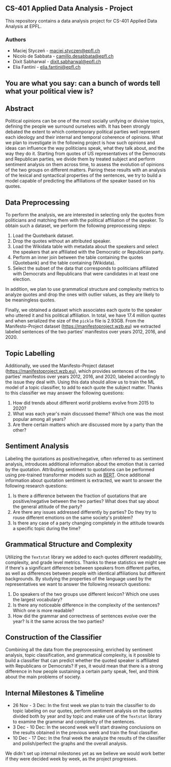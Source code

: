 ## CS-401 Applied Data Analysis - Project
This repository contains a data analysis project for CS-401 Applied Data Analysis at EPFL.

### Authors
- Maciej Styczeń - maciej.styczen@epfl.ch
- Nicolo de Sabbata - camillo.desabbata@epfl.ch
- Dixit Sabharwal - dixit.sabharwal@epfl.ch
- Elia Fantini - elia.fantini@epfl.ch

## You are what you say: can a bunch of words tell what your political view is?

## Abstract
Political opinions can be one of the most socially unifying or divisive topics, defining the people we surround ourselves with. It has been strongly debated the extent to which contemporary political parties well represent each ideology and their internal and temporal coherence of opinions. What we plan to investigate in the following project is how such opinions and ideas can influence the way politicians speak, what they talk about, and the way they do it.
Starting from quotes of US representatives of the Democrats and Republican parties, we divide them by treated subject and perform  sentiment analysis on them across time, to assess the evolution of opinions of the two groups on different matters. Pairing these results with an analysis of the lexical and syntactical properties of the sentences, we try to build a model capable of predicting the affiliations of the speaker based on his quotes.

## Data Preprocessing 
To perform the analysis, we are interested in selecting only the quotes from politicians and matching them with the political affiliation of the speaker.
To obtain such a dataset, we perform the following preprocessing steps:
1. Load the Quotebank dataset.
2. Drop the quotes without an attributed speaker.
3. Load the Wikidata table with metadata about the speakers and select the speakers that are affiliated with the Democratic or Republican party.
4. Perform an inner join between the table containing the quotes (Quotebank) and the table containing (Wikidata).
5. Select the subset of the data that corresponds to politicians affiliated with Democrats and Republicans that were candidates in at least one election. 

In addition, we plan to use grammatical structure and complexity metrics to analyze quotes and drop the ones with outlier values, as they are likely to be meaningless quotes.

Finally, we obtained a dataset which associates each quote to the speaker who uttered it and his political affiliation.
In total, we have 17.4 million quotes and when serialized the size of the `pickle` file is 2.93GB. From the Manifesto-Project dataset (https://manifestoproject.wzb.eu) we extracted labeled sentences of the two parties' manifestos over years 2012, 2016, and 2020. 

## Topic Labelling 
Additionally, we used the Manifesto-Project dataset (https://manifestoproject.wzb.eu), which provides sentences of the two parties' manifestos over years 2012, 2016, and 2020, labeled accordingly to the issue they deal with. Using this data should allow us to train the ML model of a topic classifier, to add to each quote the subject matter. Thanks to this classifier we may answer the following questions:
1. How did trends about different world problems evolve from 2015 to 2020?
2. What was each year's main discussed theme? Which one was the most popular among all years? 
3. Are there certain matters which are discussed more by a party than the other? 

## Sentiment Analysis
Labeling the quotations as positive/negative, often referred to as sentiment analysis, introduces additional information about the emotion that is carried by the quotation. Attributing sentiment to quotations can be performed using pre-trained transformer models such as [BERT](https://arxiv.org/abs/1810.04805). Once additional information about quotation sentiment is extracted, we want to answer the following research questions:
1. Is there a difference between the fraction of quotations that are positive/negative between the two parties? What does that say about the general attitude of the party?
2. Are there any issues addressed differently by parties? Do they try to rouse different emotions on the same society's problem?
3. Is there any case of a party changing completely in the attitude towards a specific topic during the time?

## Grammatical Structure and Complexity 
Utilizing the `Textstat` library we added to each quotes different readability, complexity, and grade level metrics. Thanks to these statistics we might see if there's a  significant difference between speakers from different parties, as well as differences between people with identical affiliations but different backgrounds. By studying the properties of the language used by the representatives we want to answer the following research questions:
1. Do speakers of the two groups use different lexicon? Which one uses the largest vocabulary? 
2. Is there any noticeable difference in the complexity of the sentences? Which one is more readable?  
3. How did the grammar and correctness of sentences evolve over the year? Is it the same across the two parties?

## Construction of the Classifier 
Combining all the data from the preprocessing, enriched by sentiment analysis, topic classification, and grammatical complexity, is it possible to build a classifier that can predict whether the quoted speaker is affiliated with Republicans or Democrats? If yes, it would mean that there is a strong difference in how people sustaining a certain party speak, feel, and think about the main problems of society.

## Internal Milestones & Timeline
* 26 Nov - 3 Dec: In the first week we plan to train the classifier to do topic labeling on our quotes, perform sentiment analysis on the quotes divided both by year and by topic and make use of the `Textstat` library to examine the grammar and complexity of the sentences.
* 3 Dec - 10 Dec: In the second week we'll start drawing conclusions on the results obtained in the previous week and train the final classifier.
* 10 Dec - 17 Dec: In the final week the analyze the results of the classifier and polish/perfect the graphs and the overall analysis. 

We didn't set up internal milestones yet as we believe we would work better if they were decided week by week, as the project progresses.